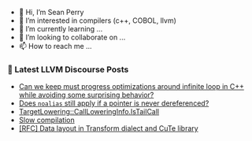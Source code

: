 - 👋 Hi, I’m Sean Perry
- 👀 I’m interested in compilers (c++, COBOL, llvm)
- 🌱 I’m currently learning ...
- 💞️ I’m looking to collaborate on ...
- 📫 How to reach me ...

<!---
s66perry/s66perry is a ✨ special ✨ repository because its `README.md` (this file) appears on your GitHub profile.
You can click the Preview link to take a look at your changes.
--->
### 📕 Latest LLVM Discourse Posts

<!-- DISCOURSE-LLVM:START -->
- [Can we keep must progress optimizations around infinite loop in C++ while avoiding some surprising behavior?](https://discourse.llvm.org/t/can-we-keep-must-progress-optimizations-around-infinite-loop-in-c-while-avoiding-some-surprising-behavior/69205#post_10)
- [Does `noalias` still apply if a pointer is never dereferenced?](https://discourse.llvm.org/t/does-noalias-still-apply-if-a-pointer-is-never-dereferenced/69381#post_1)
- [TargetLowering::CallLoweringInfo.IsTailCall](https://discourse.llvm.org/t/targetlowering-callloweringinfo-istailcall/69364#post_5)
- [Slow compilation](https://discourse.llvm.org/t/slow-compilation/69374#post_3)
- [[RFC] Data layout in Transform dialect and CuTe library](https://discourse.llvm.org/t/rfc-data-layout-in-transform-dialect-and-cute-library/69263#post_2)
<!-- DISCOURSE-LLVM:END -->
